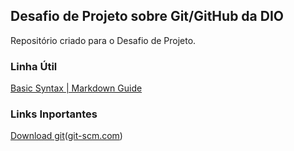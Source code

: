 ## Desafio de Projeto sobre Git/GitHub da DIO

Repositório criado  para o Desafio de Projeto.

### Linha Útil

[Basic Syntax | Markdown Guide](https://www.markdownguide.org/basic-syntax/)


### Links Inportantes

[Download git]()([git-scm.com](https://git-scm.com/))
